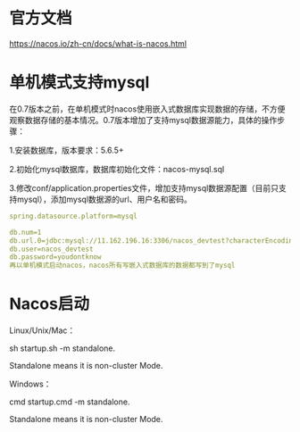 # 官方文档
  https://nacos.io/zh-cn/docs/what-is-nacos.html


# 单机模式支持mysql
  在0.7版本之前，在单机模式时nacos使用嵌入式数据库实现数据的存储，不方便观察数据存储的基本情况。0.7版本增加了支持mysql数据源能力，具体的操作步骤：
  
  1.安装数据库，版本要求：5.6.5+
  
  2.初始化mysql数据库，数据库初始化文件：nacos-mysql.sql
  
  3.修改conf/application.properties文件，增加支持mysql数据源配置（目前只支持mysql），添加mysql数据源的url、用户名和密码。
  ```yaml
  spring.datasource.platform=mysql
  
  db.num=1
  db.url.0=jdbc:mysql://11.162.196.16:3306/nacos_devtest?characterEncoding=utf8&connectTimeout=1000&socketTimeout=3000&autoReconnect=true
  db.user=nacos_devtest
  db.password=youdontknow
  再以单机模式启动nacos，nacos所有写嵌入式数据库的数据都写到了mysql
  ```
# Nacos启动
  Linux/Unix/Mac：
  
  sh startup.sh -m standalone.
  
  Standalone means it is non-cluster Mode. 
  
  Windows：
  
  cmd startup.cmd -m standalone.
  
  Standalone means it is non-cluster Mode. 
  